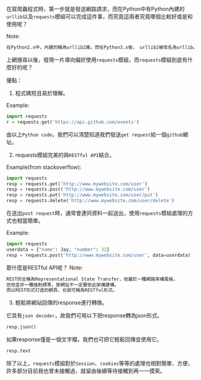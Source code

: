 在寫爬蟲程式時，第一步就是發送網路請求，而在Python中有Python內建的`urllib`以及`requests`模組可以完成這件事，而究竟這兩者究竟哪個比較好或是和使用呢？

Note:
``` bash
在Python2.x中，內建的稱為urllib2庫。而在Python3.x後， urllib2被改名為urllib。
```

上網搜尋以後，發現一片導向偏好使用`requests`模組，而`requests`模組到底有什麼好的呢？

優點：
1. 程式碼短且易於理解。

Example:
```Python
import requests
r = requests.get('https://api.github.com/events')
```

由以上`Python code`，我們可以清楚知道我們發送`get request`給一個`github`網址。

2. requests模組完美的與`RESTful API`結合。

Example(from stackoverflow):
```Python
import requests
resp = requests.get('http://www.mywebsite.com/user')
resp = requests.post('http://www.mywebsite.com/user')
resp = requests.put('http://www.mywebsite.com/user/put')
resp = requests.delete('http://www.mywebsite.com/user/delete')
```

在送出`post request`時，通常會連同資料一起送出，使用`requests`模組處理的方式也相當簡單。

Example:
```Python
import requests
userdata = {"name": Jay, "number": 32}
resp = requests.post('http://www.mywebsite.com/user', data=userdata)
```

那什麼是RESTful API呢？
Note:
``` bash
REST的全稱為Representational State Transfer，他屬於一種網路架構風格，
但他並非一種強制標準，故網站不一定要依此架構建構。
而以REST形式打造的網頁，也就可稱為RESTful形式。
```

3. 輕鬆將網站回傳的response進行轉換。

它具有`json decoder`，故我們可用以下把response轉為json形式。
```Python
resp.json()
```

如果response僅是一個文字檔，我們也可把它輕鬆回傳並使用它。
```Python
resp.text
```

除了以上，`requests`模組對於`Session`、`cookies`等等的處理也相對簡單、方便，許多部分目前我也曾未接觸過，就留由後續等待接觸到再一一摸索。
